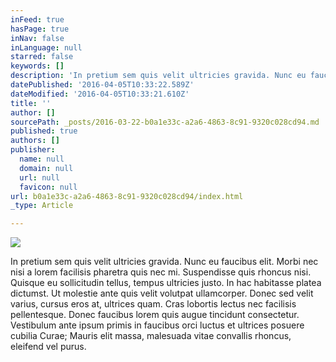 ```yaml
---
inFeed: true
hasPage: true
inNav: false
inLanguage: null
starred: false
keywords: []
description: 'In pretium sem quis velit ultricies gravida. Nunc eu faucibus elit. Morbi nec nisi a lorem facilisis pharetra quis nec mi. Suspendisse quis rhoncus nisi. Quisque eu sollicitudin tellus, tempus ultricies justo. In hac habitasse platea dictumst. Ut molestie ante quis velit volutpat ullamcorper. Donec sed velit varius, cursus eros at, ultrices quam. Cras lobortis lectus nec facilisis pellentesque. Donec faucibus lorem quis augue tincidunt consectetur. Vestibulum ante ipsum primis in faucibus orci luctus et ultrices posuere cubilia Curae; Mauris elit massa, malesuada vitae convallis rhoncus, eleifend vel purus.'
datePublished: '2016-04-05T10:33:22.589Z'
dateModified: '2016-04-05T10:33:21.610Z'
title: ''
author: []
sourcePath: _posts/2016-03-22-b0a1e33c-a2a6-4863-8c91-9320c028cd94.md
published: true
authors: []
publisher:
  name: null
  domain: null
  url: null
  favicon: null
url: b0a1e33c-a2a6-4863-8c91-9320c028cd94/index.html
_type: Article

---
```

![](https://the-grid-user-content.s3-us-west-2.amazonaws.com/d78d3d30-ace3-436a-9539-1610a55ba057.jpg)

In pretium sem quis velit ultricies gravida. Nunc eu faucibus elit. Morbi nec nisi a lorem facilisis pharetra quis nec mi. Suspendisse quis rhoncus nisi. Quisque eu sollicitudin tellus, tempus ultricies justo. In hac habitasse platea dictumst. Ut molestie ante quis velit volutpat ullamcorper. Donec sed velit varius, cursus eros at, ultrices quam. Cras lobortis lectus nec facilisis pellentesque. Donec faucibus lorem quis augue tincidunt consectetur. Vestibulum ante ipsum primis in faucibus orci luctus et ultrices posuere cubilia Curae; Mauris elit massa, malesuada vitae convallis rhoncus, eleifend vel purus.